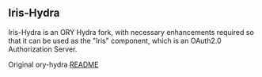 ## Iris-Hydra

Iris-Hydra is an ORY Hydra fork, with necessary enhancements required so that it can be used as the "Iris" component, which is an OAuth2.0 Authorization Server.

Original ory-hydra [README](HYDRA_README.md)
